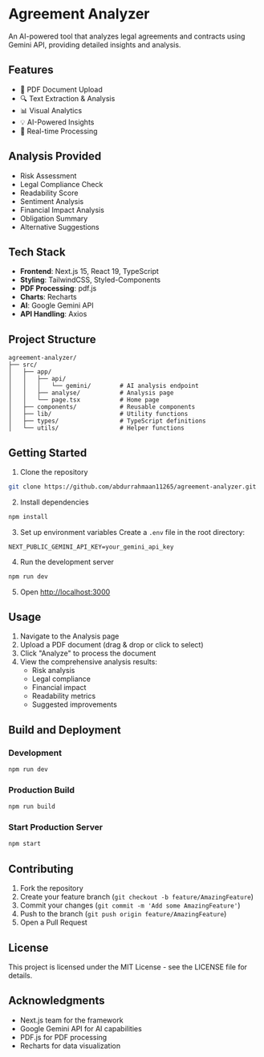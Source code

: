 # Agreement Analyzer

An AI-powered tool that analyzes legal agreements and contracts using Gemini API, providing detailed insights and analysis.

## Features

- 📄 PDF Document Upload
- 🔍 Text Extraction & Analysis
- 📊 Visual Analytics
- 💡 AI-Powered Insights
- 🚀 Real-time Processing

## Analysis Provided

- Risk Assessment
- Legal Compliance Check
- Readability Score
- Sentiment Analysis
- Financial Impact Analysis
- Obligation Summary
- Alternative Suggestions

## Tech Stack

- **Frontend**: Next.js 15, React 19, TypeScript
- **Styling**: TailwindCSS, Styled-Components
- **PDF Processing**: pdf.js
- **Charts**: Recharts
- **AI**: Google Gemini API
- **API Handling**: Axios

## Project Structure

```
agreement-analyzer/
├── src/
│   ├── app/
│   │   ├── api/
│   │   │   └── gemini/        # AI analysis endpoint
│   │   ├── analyse/           # Analysis page
│   │   └── page.tsx           # Home page
│   ├── components/            # Reusable components
│   ├── lib/                   # Utility functions
│   ├── types/                 # TypeScript definitions
│   └── utils/                 # Helper functions
```

## Getting Started

1. Clone the repository
```bash
git clone https://github.com/abdurrahmaan11265/agreement-analyzer.git
```

2. Install dependencies
```bash
npm install
```

3. Set up environment variables
Create a `.env` file in the root directory:
```env
NEXT_PUBLIC_GEMINI_API_KEY=your_gemini_api_key
```

4. Run the development server
```bash
npm run dev
```

5. Open [http://localhost:3000](http://localhost:3000)

## Usage

1. Navigate to the Analysis page
2. Upload a PDF document (drag & drop or click to select)
3. Click "Analyze" to process the document
4. View the comprehensive analysis results:
   - Risk analysis
   - Legal compliance
   - Financial impact
   - Readability metrics
   - Suggested improvements

## Build and Deployment

### Development
```bash
npm run dev
```

### Production Build
```bash
npm run build
```

### Start Production Server
```bash
npm start
```

## Contributing

1. Fork the repository
2. Create your feature branch (`git checkout -b feature/AmazingFeature`)
3. Commit your changes (`git commit -m 'Add some AmazingFeature'`)
4. Push to the branch (`git push origin feature/AmazingFeature`)
5. Open a Pull Request

## License

This project is licensed under the MIT License - see the LICENSE file for details.

## Acknowledgments

- Next.js team for the framework
- Google Gemini API for AI capabilities
- PDF.js for PDF processing
- Recharts for data visualization

